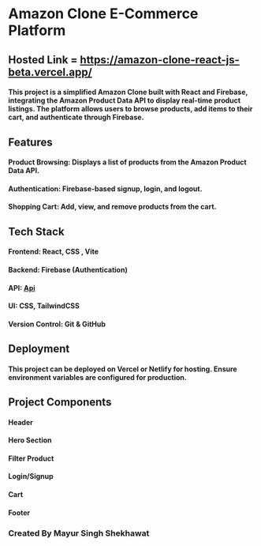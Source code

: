 # Amazon Clone E-Commerce Platform

## Hosted Link = https://amazon-clone-react-js-beta.vercel.app/

#### This project is a simplified Amazon Clone built with React and Firebase, integrating the Amazon Product Data API to display real-time product listings. The platform allows users to browse products, add items to their cart, and authenticate through Firebase.

## Features

#### Product Browsing: Displays a list of products from the Amazon Product Data API.
#### Authentication: Firebase-based signup, login, and logout.
#### Shopping Cart: Add, view, and remove products from the cart.

## Tech Stack

#### Frontend: React, CSS , Vite
#### Backend: Firebase (Authentication)
#### API: [Api](https://fakestoreapi.com)
#### UI: CSS, TailwindCSS
#### Version Control: Git & GitHub

## Deployment

#### This project can be deployed on Vercel or Netlify for hosting. Ensure environment variables are configured for production.

## Project Components

#### Header 
#### Hero Section 
#### Filter Product
#### Login/Signup
#### Cart
#### Footer


### Created By Mayur Singh Shekhawat